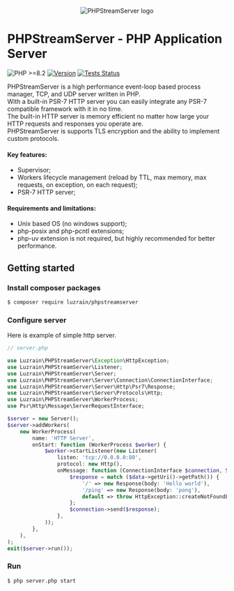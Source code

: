 <p align="center">
  <picture>
    <source media="(prefers-color-scheme: dark)" srcset="https://github.com/luzrain/phprunner/assets/25800964/b6d62fc9-d08b-4ac7-be0b-2da6653d4c6b">
    <img alt="PHPStreamServer logo" align="center" src="https://github.com/luzrain/phprunner/assets/25800964/9107aca7-13e0-40a9-b107-7dde99f171d1">
  </picture>
</p>

# PHPStreamServer - PHP Application Server
![PHP >=8.2](https://img.shields.io/badge/PHP->=8.2-777bb3.svg?style=flat)
[![Version](https://img.shields.io/github/v/tag/luzrain/phpstreamserver?label=Version&filter=v*.*.*&sort=semver&color=374151)](../../releases)
[![Tests Status](https://img.shields.io/github/actions/workflow/status/luzrain/phpstreamserver/tests.yaml?label=Tests&branch=master)](../../actions/workflows/tests.yaml)

PHPStreamServer is a high performance event-loop based process manager, TCP, and UDP server written in PHP.  
With a built-in PSR-7 HTTP server you can easily integrate any PSR-7 compatible framework with it in no time.  
The built-in HTTP server is memory efficient no matter how large your HTTP requests and responses you operate are.  
PHPStreamServer is supports TLS encryption and the ability to implement custom protocols.  

#### Key features:
- Supervisor;
- Workers lifecycle management (reload by TTL, max memory, max requests, on exception, on each request);
- PSR-7 HTTP server;

#### Requirements and limitations:  
 - Unix based OS (no windows support);
 - php-posix and php-pcntl extensions;
 - php-uv extension is not required, but highly recommended for better performance.

## Getting started
### Install composer packages
```bash
$ composer require luzrain/phpstreamserver
```

### Configure server
Here is example of simple http server.
```php
// server.php

use Luzrain\PHPStreamServer\Exception\HttpException;
use Luzrain\PHPStreamServer\Listener;
use Luzrain\PHPStreamServer\Server;
use Luzrain\PHPStreamServer\Server\Connection\ConnectionInterface;
use Luzrain\PHPStreamServer\Server\Http\Psr7\Response;
use Luzrain\PHPStreamServer\Server\Protocols\Http;
use Luzrain\PHPStreamServer\WorkerProcess;
use Psr\Http\Message\ServerRequestInterface;

$server = new Server();
$server->addWorkers(
    new WorkerProcess(
        name: 'HTTP Server',
        onStart: function (WorkerProcess $worker) {
            $worker->startListener(new Listener(
                listen: 'tcp://0.0.0.0:80',
                protocol: new Http(),
                onMessage: function (ConnectionInterface $connection, ServerRequestInterface $data): void {
                    $response = match ($data->getUri()->getPath()) {
                        '/' => new Response(body: 'Hello world'),
                        '/ping' => new Response(body: 'pong'),
                        default => throw HttpException::createNotFoundException(),
                    };
                    $connection->send($response);
                },
            ));
        },
    ),
);
exit($server->run());
```

### Run
```bash
$ php server.php start
```
